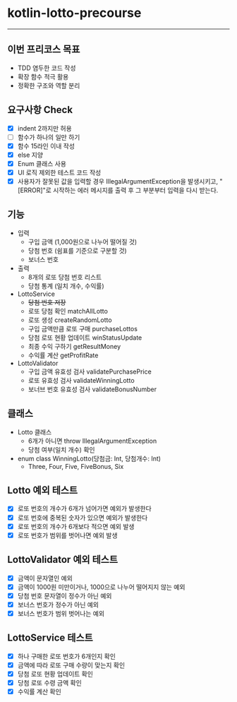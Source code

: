 # kotlin-lotto-precourse

---

## 이번 프리코스 목표
- TDD 염두한 코드 작성
- 확장 함수 적극 활용
- 정확한 구조와 역할 분리

## 요구사항 Check
- [x] indent 2까지만 허용
- [ ] 함수가 하나의 일만 하기
- [x] 함수 15라인 이내 작성
- [x] else 지양
- [x] Enum 클래스 사용
- [x] UI 로직 제외한 테스트 코드 작성
- [x] 사용자가 잘못된 값을 입력할 경우 IllegalArgumentException을 발생시키고, "[ERROR]"로 시작하는 에러 메시지를 출력 후 그 부분부터 입력을 다시 받는다.

## 기능
- 입력
    - 구입 금액 (1,000원으로 나누어 떨어질 것)
    - 당첨 번호 (쉼표를 기준으로 구분할 것)
    - 보너스 번호
- 출력
    - 8개의 로또 당첨 번호 리스트
    - 당첨 통계 (일치 개수, 수익률)
- LottoService
    - ~~당첨 번호 저장~~
    - 로또 당첨 확인 matchAllLotto
    - 로또 생성 createRandomLotto
    - 구입 금액만큼 로또 구매 purchaseLottos
    - 당첨 로또 현황 업데이트 winStatusUpdate
    - 최종 수익 구하기 getResultMoney
    - 수익률 계산 getProfitRate
- LottoValidator
  - 구입 금액 유효성 검사 validatePurchasePrice
  - 로또 유효성 검사 validateWinningLotto
  - 보너브 번호 유효성 검사 validateBonusNumber

## 클래스
- Lotto 클래스
    - 6개가 아니면 throw IllegalArgumentException
    - 당첨 여부(일치 개수) 확인
- enum class WinningLotto(당첨금: Int, 당첨개수: Int)
    - Three, Four, Five, FiveBonus, Six

## Lotto 예외 테스트
- [x] 로또 번호의 개수가 6개가 넘어가면 예외가 발생한다
- [x] 로또 번호에 중복된 숫자가 있으면 예외가 발생한다
- [x] 로또 번호의 개수가 6개보다 적으면 예외 발생
- [x] 로또 번호가 범위를 벗어나면 예외 발생

## LottoValidator 예외 테스트
- [x] 금액이 문자열인 예외
- [x] 금액이 1000원 미만이거나, 1000으로 나누어 떨어지지 않는 예외
- [x] 당첨 번호 문자열이 정수가 아닌 예외
- [x] 보너스 번호가 정수가 아닌 예외
- [x] 보너스 번호가 범위 벗어나는 예외

## LottoService 테스트
- [x] 하나 구매한 로또 번호가 6개인지 확인
- [x] 금액에 따라 로또 구매 수량이 맞는지 확인
- [x] 당첨 로또 현황 업데이트 확인
- [x] 당첨 로또 수령 금액 확인
- [x] 수익률 계산 확인